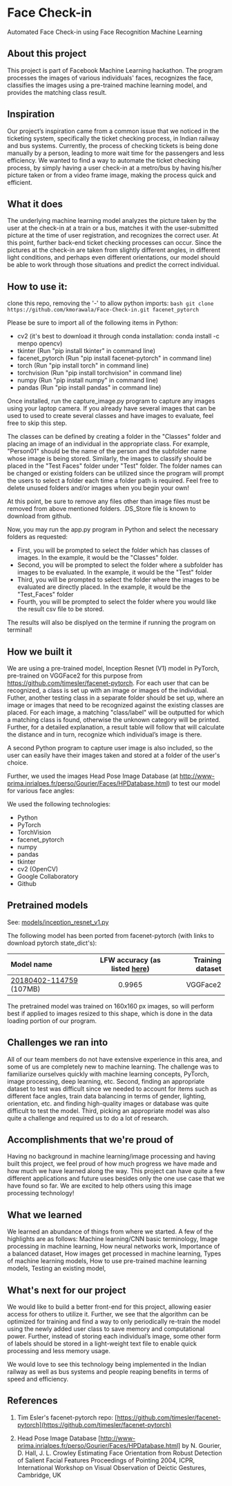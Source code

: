 # Face Check-in 
Automated Face Check-in using Face Recognition Machine Learning

## About this project
This project is part of Facebook Machine Learning hackathon. The program processes the images of various individuals' faces, recognizes the face, classifies the images using a pre-trained machine learning model, and provides the matching class result.

## Inspiration
Our project’s inspiration came from a common issue that we noticed in the ticketing system, specifically the ticket checking process, in Indian railway and bus systems. Currently, the process of checking tickets is being done manually by a person, leading to more wait time for the passengers and less efficiency. We wanted to find a way to automate the ticket checking process, by simply having a user check-in at a metro/bus by having his/her picture taken or from a video frame image, making the process quick and efficient. 

## What it does
The underlying machine learning model analyzes the picture taken by the user at the check-in at a train or a bus, matches it with the user-submitted picture at the time of user registration, and recognizes the correct user. At this point, further back-end ticket checking processes can occur. Since the pictures at the check-in are taken from slightly different angles, in different light conditions, and perhaps even different orientations, our model should be able to work through those situations and predict the correct individual. 

## How to use it:

clone this repo, removing the '-' to allow python imports:
```bash git clone https://github.com/kmorawala/Face-Check-in.git facenet_pytorch```

Please be sure to import all of the following items in Python:
* cv2 (it's best to download it through conda installation: conda install -c menpo opencv)
* tkinter (Run "pip install tkinter" in command line)
* facenet_pytorch (Run "pip install facenet-pytorch" in command line)
* torch (Run "pip install torch" in command line)
* torchvision (Run "pip install torchvision" in command line)
* numpy (Run "pip install numpy" in command line)
* pandas (Run "pip install pandas" in command line)

Once installed, run the capture_image.py program to capture any images using your laptop camera. If you already have several images that can be used to used to create several classes and have images to evaluate, feel free to skip this step. 

The classes can be defined by creating a folder in the "Classes" folder and placing an image of an individual in the appropriate class. For example, "Person01" should be the name of the person and the subfolder name whose image is being stored. Similarly, the images to classify should be placed in the "Test Faces" folder under "Test" folder. The folder names can be changed or existing folders can be utilized since the program will prompt the users to select a folder each time a folder path is required. Feel free to delete unused folders and/or images when you begin your own! 

At this point, be sure to remove any files other than image files must be removed from above mentioned folders. .DS_Store file is known to download from github.

Now, you may run the app.py program in Python and select the necessary folders as requested:
 * First, you will be prompted to select the folder which has classes of images. In the example, it would be the "Classes" folder.
 * Second, you will be prompted to select the folder where a subfolder has images to be evaluated. In the example, it would be the "Test" folder
 * Third, you will be prompted to select the folder where the images to be evaluated are directly placed. In the example, it would be the "Test_Faces" folder
 * Fourth, you will be prompted to select the folder where you would like the result csv file to be stored.
 
 The results will also be displyed on the termine if running the program on terminal! 

## How we built it
We are using a pre-trained model, Inception Resnet (V1) model in PyTorch, pre-trained on VGGFace2 for this purpose from https://github.com/timesler/facenet-pytorch. For each user that can be recognized, a class is set up with an image or images of the individual. Futher, another testing class in a separate folder should be set up, where an image or images that need to be recognized against the existing classes are placed. For each image, a matching "class/label" will be outputted for which a matching class is found, otherwise the unknown category will be printed. Further, for a detailed explanation, a result table will follow that will calculate the distance and in turn, recognize which individual’s image is there. 

A second Python program to capture user image is also included, so the user can easily have their images taken and stored at a folder of the user's choice. 

Further, we used the images Head Pose Image Database (at http://www-prima.inrialpes.fr/perso/Gourier/Faces/HPDatabase.html) to test our model for various face angles:

We used the following technologies:
* Python
* PyTorch
* TorchVision
* facenet_pytorch
* numpy
* pandas
* tkinter
* cv2 (OpenCV)
* Google Collaboratory
* Github

## Pretrained models

See: [models/inception_resnet_v1.py](models/inception_resnet_v1.py)

The following model has been ported from facenet-pytorch (with links to download pytorch state_dict's):

|Model name|LFW accuracy (as listed [here](https://github.com/timesler/facenet-pytorch))|Training dataset|
| :- | :-: | -: |
|[20180402-114759](https://drive.google.com/uc?export=download&id=1TDZVEBudGaEd5POR5X4ZsMvdsh1h68T1) (107MB)|0.9965|VGGFace2|

The pretrained model was trained on 160x160 px images, so will perform best if applied to images resized to this shape, which is done in the data loading portion of our program.

## Challenges we ran into
All of our team members do not have extensive experience in this area, and some of us are completely new to machine learning. The challenge was to familiarize ourselves quickly with machine learning concepts, PyTorch, image processing, deep learning, etc. Second, finding an appropriate dataset to test was difficult since we needed to account for items such as different face angles, train data balancing in terms of gender, lighting, orientation, etc. and finding high-quality images or database was quite difficult to test the model. Third, picking an appropriate model was also quite a challenge and required us to do a lot of research.

## Accomplishments that we're proud of
Having no background in machine learning/image processing and having built this project, we feel proud of how much progress we have made and how much we have learned along the way. This project can have quite a few different applications and future uses besides only the one use case that we have found so far. We are excited to help others using this image processing technology! 

## What we learned
We learned an abundance of things from where we started. A few of the highlights are as follows:
Machine learning/CNN basic terminology,
Image processing in machine learning,
How neural networks work, 
Importance of a balanced dataset,
How images get processed in machine learning,
Types of machine learning models,
How to use pre-trained machine learning models,
Testing an existing model,

## What's next for our project
We would like to build a better front-end for this project, allowing easier access for others to utilize it. Further, we see that the algorithm can be optimized for training and find a way to only periodically re-train the model using the newly added user class to save memory and computational power. Further, instead of storing each individual’s image, some other form of labels should be stored in a light-weight text file to enable quick processing and less memory usage.

We would love to see this technology being implemented in the Indian railway as well as bus systems and people reaping benefits in terms of speed and efficiency.

## References

1. Tim Esler's facenet-pytorch repo: [https://github.com/timesler/facenet-pytorch](https://github.com/timesler/facenet-pytorch)

2. Head Pose Image Database [http://www-prima.inrialpes.fr/perso/Gourier/Faces/HPDatabase.html] by
N. Gourier, D. Hall, J. L. Crowley 
Estimating Face Orientation from Robust Detection of Salient Facial Features
Proceedings of Pointing 2004, ICPR, International Workshop on Visual Observation of Deictic Gestures, Cambridge, UK


